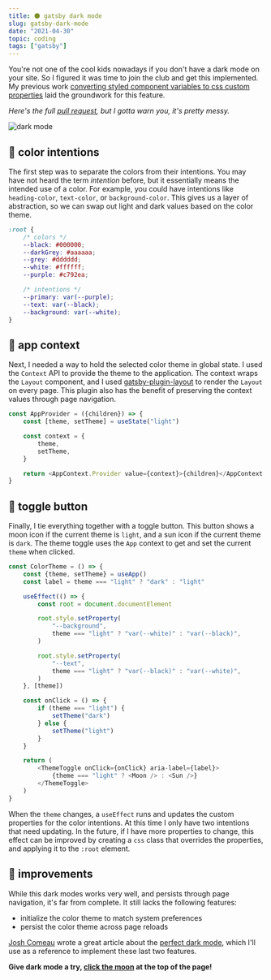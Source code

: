 ```yaml
---
title: 🌑 gatsby dark mode
slug: gatsby-dark-mode
date: "2021-04-30"
topic: coding
tags: ["gatsby"]
---
```


You're not one of the cool kids nowadays if you don't have a dark mode on your site. So I figured it was time to join the club and get this implemented. My previous work [converting styled component variables to css custom properties][sc-to-cv] laid the groundwork for this feature.

_Here's the full [pull request][pull-request], but I gotta warn you, it's pretty messy._

![dark mode][dark-mode]

## 🎨 color intentions

The first step was to separate the colors from their intentions. You may have not heard the term _intention_ before, but it essentially means the intended use of a color. For example, you could have intentions like `heading-color`, `text-color`, or `background-color`. This gives us a layer of abstraction, so we can swap out light and dark values based on the color theme.

```css
:root {
    /* colors */
    --black: #000000;
    --darkGrey: #aaaaaa;
    --grey: #dddddd;
    --white: #ffffff;
    --purple: #c792ea;

    /* intentions */
    --primary: var(--purple);
    --text: var(--black);
    --background: var(--white);
}
```

## 🎣 app context

Next, I needed a way to hold the selected color theme in global state. I used the `Context` API to provide the theme to the application. The context wraps the `Layout` component, and I used [gatsby-plugin-layout][gatsby-plugin-layout] to render the `Layout` on every page. This plugin also has the benefit of preserving the context values through page navigation.

```javascript
const AppProvider = ({children}) => {
    const [theme, setTheme] = useState("light")

    const context = {
        theme,
        setTheme,
    }

    return <AppContext.Provider value={context}>{children}</AppContext.Provider>
}
```

## 🔆 toggle button

Finally, I tie everything together with a toggle button. This button shows a moon icon if the current theme is `light`, and a sun icon if the current theme is `dark`. The theme toggle uses the `App` context to get and set the current `theme` when clicked.

```javascript
const ColorTheme = () => {
    const {theme, setTheme} = useApp()
    const label = theme === "light" ? "dark" : "light"

    useEffect(() => {
        const root = document.documentElement

        root.style.setProperty(
            "--background",
            theme === "light" ? "var(--white)" : "var(--black)",
        )

        root.style.setProperty(
            "--text",
            theme === "light" ? "var(--black)" : "var(--white)",
        )
    }, [theme])

    const onClick = () => {
        if (theme === "light") {
            setTheme("dark")
        } else {
            setTheme("light")
        }
    }

    return (
        <ThemeToggle onClick={onClick} aria-label={label}>
            {theme === "light" ? <Moon /> : <Sun />}
        </ThemeToggle>
    )
}
```

When the `theme` changes, a `useEffect` runs and updates the custom properties for the color intentions. At this time I only have two intentions that need updating. In the future, if I have more properties to change, this effect can be improved by creating a `css` class that overrides the properties, and applying it to the `:root` element.

## 🌟 improvements

While this dark modes works very well, and persists through page navigation, it's far from complete. It still lacks the following features:

-   initialize the color theme to match system preferences
-   persist the color theme across page reloads

[Josh Comeau][josh-comeau] wrote a great article about the [perfect dark mode][perfect-dark-mode], which I'll use as a reference to implement these last two features.

**Give dark mode a try, [click the moon][moon] at the top of the page!**

[sc-to-cv]: https://bradgarropy.com/blog/from-styled-components-to-css-variables
[josh-comeau]: https://twitter.com/joshwcomeau
[perfect-dark-mode]: https://www.joshwcomeau.com/react/dark-mode
[pull-request]: https://github.com/bradgarropy/bradgarropy.com/pull/205/files
[gatsby-plugin-layout]: https://github.com/gatsbyjs/gatsby/tree/master/packages/gatsby-plugin-layout
[moon]: #
[dark-mode]: https://res.cloudinary.com/bradgarropy/image/upload/bradgarropy.com/posts/dark-mode.png
